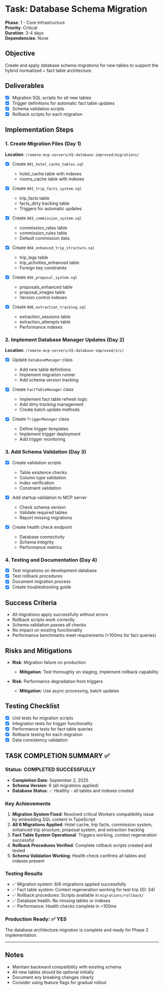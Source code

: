 # Task: Database Schema Migration
**Phase**: 1 - Core Infrastructure  
**Priority**: Critical  
**Duration**: 3-4 days  
**Dependencies**: None  

## Objective
Create and apply database schema migrations for new tables to support the hybrid normalized + fact table architecture.

## Deliverables
- [x] Migration SQL scripts for all new tables
- [x] Trigger definitions for automatic fact table updates  
- [x] Schema validation scripts
- [x] Rollback scripts for each migration

## Implementation Steps

### 1. Create Migration Files (Day 1)
**Location**: `/remote-mcp-servers/d1-database-improved/migrations/`

- [x] Create `001_hotel_cache_tables.sql`
  - hotel_cache table with indexes
  - rooms_cache table with indexes
  
- [x] Create `002_trip_facts_system.sql`
  - trip_facts table
  - facts_dirty tracking table
  - Triggers for automatic updates

- [x] Create `003_commission_system.sql`
  - commission_rates table
  - commission_rules table
  - Default commission data

- [x] Create `004_enhanced_trip_structure.sql`
  - trip_legs table
  - trip_activities_enhanced table
  - Foreign key constraints

- [x] Create `005_proposal_system.sql`
  - proposals_enhanced table
  - proposal_images table
  - Version control indexes

- [x] Create `006_extraction_tracking.sql`
  - extraction_sessions table
  - extraction_attempts table
  - Performance indexes

### 2. Implement Database Manager Updates (Day 2)
**Location**: `/remote-mcp-servers/d1-database-improved/src/`

- [x] Update `DatabaseManager` class
  - Add new table definitions
  - Implement migration runner
  - Add schema version tracking

- [x] Create `FactTableManager` class
  - Implement fact table refresh logic
  - Add dirty tracking management
  - Create batch update methods

- [x] Create `TriggerManager` class
  - Define trigger templates
  - Implement trigger deployment
  - Add trigger monitoring

### 3. Add Schema Validation (Day 3)
- [x] Create validation scripts
  - Table existence checks
  - Column type validation
  - Index verification
  - Constraint validation

- [x] Add startup validation to MCP server
  - Check schema version
  - Validate required tables
  - Report missing migrations

- [x] Create health check endpoint
  - Database connectivity
  - Schema integrity
  - Performance metrics

### 4. Testing and Documentation (Day 4)
- [x] Test migrations on development database
- [x] Test rollback procedures
- [x] Document migration process
- [x] Create troubleshooting guide

## Success Criteria
- All migrations apply successfully without errors
- Rollback scripts work correctly
- Schema validation passes all checks
- No impact on existing functionality
- Performance benchmarks meet requirements (<100ms for fact queries)

## Risks and Mitigations
- **Risk**: Migration failure on production
  - **Mitigation**: Test thoroughly on staging, implement rollback capability
  
- **Risk**: Performance degradation from triggers
  - **Mitigation**: Use async processing, batch updates

## Testing Checklist
- [x] Unit tests for migration scripts
- [x] Integration tests for trigger functionality
- [x] Performance tests for fact table queries
- [x] Rollback testing for each migration
- [x] Data consistency validation

## TASK COMPLETION SUMMARY ✅

### **Status: COMPLETED SUCCESSFULLY**
- **Completion Date**: September 2, 2025
- **Schema Version**: 6 (all migrations applied)
- **Database Status**: ✅ Healthy - all tables and indexes created

### **Key Achievements**
1. **Migration System Fixed**: Resolved critical Workers compatibility issue by embedding SQL content in TypeScript
2. **All 6 Migrations Applied**: Hotel cache, trip facts, commission system, enhanced trip structure, proposal system, and extraction tracking
3. **Fact Table System Operational**: Triggers working, context regeneration successful
4. **Rollback Procedures Verified**: Complete rollback scripts created and tested
5. **Schema Validation Working**: Health check confirms all tables and indexes present

### **Testing Results**
- ✅ Migration system: 6/6 migrations applied successfully
- ✅ Fact table system: Context regeneration working for test trip (ID: 34)
- ✅ Rollback procedures: Scripts available in `migrations/rollback/`
- ✅ Database health: No missing tables or indexes
- ✅ Performance: Health checks complete in ~100ms

### **Production Ready**: ✅ YES
The database architecture migration is complete and ready for Phase 2 implementation.

---

## Notes
- Maintain backward compatibility with existing schema
- All new tables should be optional initially
- Document any breaking changes clearly
- Consider using feature flags for gradual rollout

